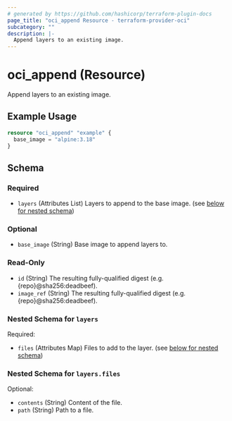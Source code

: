 ```yaml
---
# generated by https://github.com/hashicorp/terraform-plugin-docs
page_title: "oci_append Resource - terraform-provider-oci"
subcategory: ""
description: |-
  Append layers to an existing image.
---
```


# oci_append (Resource)

Append layers to an existing image.

## Example Usage

```terraform
resource "oci_append" "example" {
  base_image = "alpine:3.18"
}
```

<!-- schema generated by tfplugindocs -->
## Schema

### Required

- `layers` (Attributes List) Layers to append to the base image. (see [below for nested schema](#nestedatt--layers))

### Optional

- `base_image` (String) Base image to append layers to.

### Read-Only

- `id` (String) The resulting fully-qualified digest (e.g. {repo}@sha256:deadbeef).
- `image_ref` (String) The resulting fully-qualified digest (e.g. {repo}@sha256:deadbeef).

<a id="nestedatt--layers"></a>
### Nested Schema for `layers`

Required:

- `files` (Attributes Map) Files to add to the layer. (see [below for nested schema](#nestedatt--layers--files))

<a id="nestedatt--layers--files"></a>
### Nested Schema for `layers.files`

Optional:

- `contents` (String) Content of the file.
- `path` (String) Path to a file.

